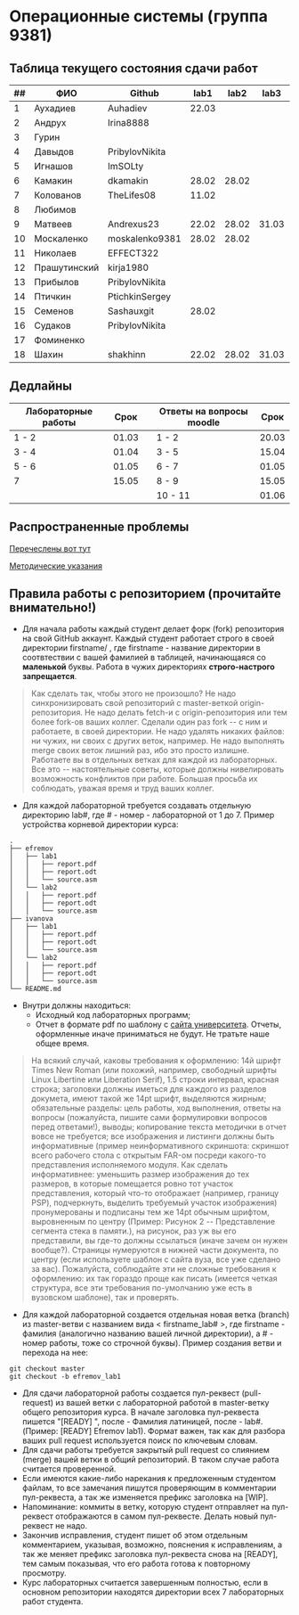 # Операционные системы (группа 9381)

## Таблица текущего состояния сдачи работ

| ##   | ФИО          | Github              | lab1  | lab2  | lab3  | lab4  | lab5  | lab6  | lab7  |
| ---- | ------------ | ------------------- | ----- | ----- | ----- | ----- | ----- | ----- | ----- |
| 1    | Аухадиев     | Auhadiev            | 22.03 |       |       |       |       |       |       |
| 2    | Андрух       | Irina8888           |       |       |       |       |       |       |       |
| 3    | Гурин        |                     |       |       |       |       |       |       |       |
| 4    | Давыдов      | PribylovNikita      |       |       |       |       |       |       |       |
| 5    | Игнашов      | ImSOLty             |       |       |       |       |       |       |       |
| 6    | Камакин      | dkamakin            | 28.02 | 28.02 |       |       | 28.04 | 28.04 |       |
| 7    | Колованов    | TheLifes08          | 11.02 |       |       |       |       |       |       |
| 8    | Любимов      |                     |       |       |       |       |       |       |       |
| 9    | Матвеев      | Andrexus23          | 22.02 | 28.02 | 31.03 | 31.03 |       |       |       |
| 10   | Москаленко   | moskalenko9381      | 28.02 | 28.02 |       |       |       |       |       |
| 11   | Николаев     | EFFECT322           |       |       |       |       |       |       |       |
| 12   | Прашутинский | kirja1980           |       |       |       |       |       |       |       |
| 13   | Прибылов     | PribylovNikita      |       |       |       |       |       |       |       |
| 14   | Птичкин      | PtichkinSergey      |       |       |       |       |       |       |       |
| 15   | Семенов      | Sashauxgit          | 28.02 |       |       |       |       |       |       |
| 16   | Судаков      | PribylovNikita      |       |       |       |       |       |       |       |
| 17   | Фоминенко    |                     |       |       |       |       |       |       |       |
| 18   | Шахин        | shakhinn            | 22.02 | 28.02 | 31.03 | 31.03 |       |       |       |

## Дедлайны

| Лабораторные работы | Срок  | | Ответы на вопросы moodle | Срок  |
| ------------------- | ----- |-| ------------------------ | ----- |
|       1 - 2         | 01.03 | |          1 - 2           | 20.03 |
|       3 - 4         | 01.04 | |          3 - 5           | 15.04 |
|       5 - 6         | 01.05 | |          6 - 7           | 01.05 |
|         7           | 15.05 | |          8 - 9           | 15.05 |
|                     |       | |         10 - 11          | 01.06 |

## Распространенные проблемы

[Перечеслены вот тут](./FAQ.md)

[Методические указания](./os_labs_guide.pdf)

## Правила работы с репозиторием (прочитайте внимательно!)

 - Для начала работы каждый студент делает форк (fork) репозитория на свой GitHub аккаунт.
Каждый студент работает строго в своей директории firstname/ , где firstname - название директории в соотвтествии с вашей фамилией в таблицей, начинающаяся со **маленькой** буквы. Работа в чужих директориях **строго-настрого запрещается**.

> Как сделать так, чтобы этого не произошло? Не надо синхронизировать свой репозиторий с master-веткой origin-репозитория. Не надо делать fetch-и с origin-репозитория или тем более fork-ов ваших коллег. Сделали один раз fork -- с ним и работаете, в своей директории. Не надо удалять никаких файлов: ни чужих, ни своих с других веток, например. Не надо выполнять merge своих веток лишний раз, ибо это просто излишне. Работаете вы в отдельных ветках для каждой из лабораторных. Все это -- настоятельные советы, которые должны нивелировать возможность конфликтов при работе. Большая просьба их соблюдать, уважая время и труд ваших коллег.

- Для каждой лабораторной требуется создавать отдельную директорию lab#, где # - номер - лабораторной от 1 до 7. Пример устройства корневой директории курса:

```
.
├── efremov
│   ├── lab1
│   │   ├── report.pdf
│   │   ├── report.odt
│   │   └── source.asm
│   └── lab2
│   │   ├── report.pdf
│   │   ├── report.odt
│   │   └── source.asm
├── ivanova
│   ├── lab1
│   │   ├── report.pdf
│   │   ├── report.odt
│   │   └── source.asm
│   └── lab2
│   │   ├── report.pdf
│   │   ├── report.odt
│   │   └── source.asm
└── README.md
```

- Внутри должны находиться:
    - Исходный код лабораторных программ;
    - Отчет в формате pdf по шаблону с [сайта университета](https://etu.ru/ru/studentam/dokumenty-dlya-ucheby/). Отчеты, оформленные иначе приниматься не будут. Не тратьте наше общее время.

> На всякий случай, каковы требования к оформлению: 14й шрифт Times New Roman (или похожий, например, свободный шрифты Linux Libertine или Liberation Serif), 1.5 строки интервал, красная строка; заголовки должны иметься для каждого из разделов докумета, имеют такой же 14pt шрифт, выделяются жирным; обязательные разделы: цель работы, ход выполнения, ответы на вопросы (пожалуйста, пишите сами формулировки вопросов перед ответами!), выводы; копирование текста методички в отчет вовсе не требуется; все изображения и листинги должны быть информативные (пример неинформативного скриншота: скриншот всего рабочего стола с открытым FAR-ом посреди какого-то представления исполняемого модуля. Как сделать информативнее: уменьшить размер изображения до тех размеров, в которые помещается ровно тот участок представления, который что-то отображает (например, границу PSP), подчеркнуть, выделить требуемый участок изображения) пронумерованы и подписаны тем же 14pt обычным шрифтом, выровненным по центру (Пример: Рисунок 2 -- Представление сегмента стека в памяти.), на рисунок, раз уж вы его представили, вы где-то должны ссылаться (иначе зачем он нужен вообще?). Страницы нумеруются в нижней части документа, по центру (если используете шаблон с сайта вуза, все уже сделано за вас). Пожалуйста, соблюдайте эти не сложные требования к оформлению: их так гораздо проще как писать (имеется четкая структура, все эти требования по-умолчанию уже есть в вузовском шаблоне), так и проверять.

- Для каждой лабораторной создается отдельная новая ветка (branch) из master-ветви с названием вида < firstname_lab# >, где firstname - фамилия (аналогично названию вашей личной директории), а # - номер работы, тоже со строчной буквы). Пример создания ветви и перехода на нее:
```
git checkout master
git checkout -b efremov_lab1
```
- Для сдачи лабораторной работы создается пул-реквест (pull-request) из вашей ветки с лабораторной работой в master-ветку общего репозитория курса. В начале заголовка пул-реквеста пишется "[READY] ", после - Фамилия латиницей, после - lab#. (Пример: [READY] Efremov lab1). Формат важен, так как для разбора ваших pull request используется поиск по ключевым словам.
- Для сдачи работы требуется закрытый pull request со слиянием (merge) вашей ветки в общий репозиторий. В таком случае работа считается проверенной.
- Если имеются какие-либо нарекания к предложенным студентом файлам, то все замечания пишутся проверяющим в комментарии пул-реквеста, а так же изменяется префикс заголовка на [WIP].
- Напоминание: коммиты в ветку, которую студент отправляет на пул-реквест отображаются в самом пул-реквесте. Делать новый пул-реквест не надо.
- Закончив исправления, студент пишет об этом отдельным комментарием, указывая, возможно, пояснения к исправлениям, а так же меняет префикс заголовка пул-реквеста снова на [READY], тем самым показывая, что его работа готова к повторному просмотру.
- Курс лабораторных считается завершенным полностью, если в основном репозитории находятся директории всех 7 лабораторных работ студента.
